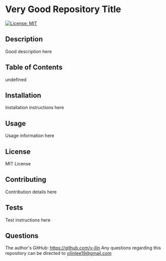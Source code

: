 
# Very Good Repository Title
[![License: MIT](https://img.shields.io/badge/License-MIT-yellow.svg)](https://opensource.org/licenses/MIT)

## Description
Good description here

## Table of Contents
undefined

## Installation
Installation instructions here

## Usage
Usage information here

## License
MIT License

## Contributing
Contribution details here

## Tests
Test instructions here

## Questions
The author's GitHub: https://github.com/y-ilin
Any questions regarding this repository can be directed to yilinlee19@gmail.com

